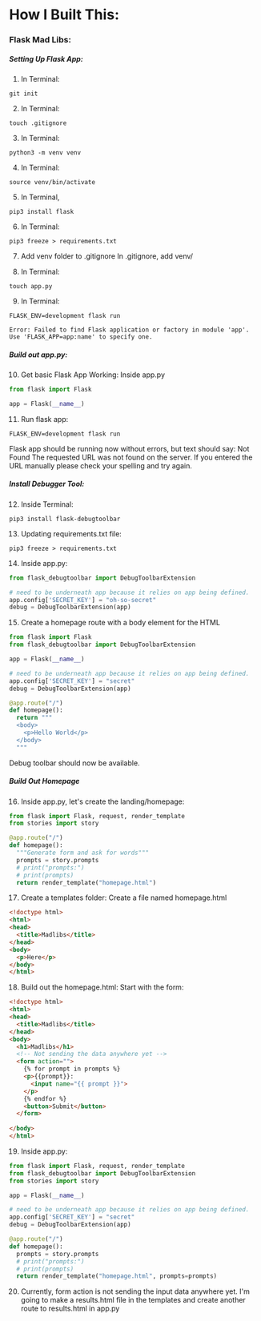 # How I Built This:

### Flask Mad Libs:

##### Setting Up Flask App:

1. In Terminal:
```console
git init
```

2. In Terminal:
```console
touch .gitignore
```

3. In Terminal:
```console
python3 -m venv venv
```

4. In Terminal:
```console
source venv/bin/activate
```

5. In Terminal, 
```console
pip3 install flask
```

6. In Terminal:
```console
pip3 freeze > requirements.txt
```

7. Add venv folder to .gitignore
In .gitignore, add venv/

8. In Terminal:
```console
touch app.py
```

9. In Terminal:
```console
FLASK_ENV=development flask run

Error: Failed to find Flask application or factory in module 'app'. Use 'FLASK_APP=app:name' to specify one.
```

##### Build out app.py:

10. Get basic Flask App Working:
Inside app.py
```python
from flask import Flask

app = Flask(__name__)
```

11. Run flask app:
```console
FLASK_ENV=development flask run
```
Flask app should be running now without errors, but text should say:
Not Found
The requested URL was not found on the server. If you entered the URL manually please check your spelling and try again.

##### Install Debugger Tool:

12. Inside Terminal:
```console
pip3 install flask-debugtoolbar
```

13. Updating requirements.txt file:
```console
pip3 freeze > requirements.txt
```

14. Inside app.py:
```python
from flask_debugtoolbar import DebugToolbarExtension

# need to be underneath app because it relies on app being defined.
app.config['SECRET_KEY'] = "oh-so-secret"
debug = DebugToolbarExtension(app)
```

15. Create a homepage route with a body element for the HTML
```python
from flask import Flask
from flask_debugtoolbar import DebugToolbarExtension

app = Flask(__name__)

# need to be underneath app because it relies on app being defined.
app.config['SECRET_KEY'] = "secret"
debug = DebugToolbarExtension(app)

@app.route("/")
def homepage():
  return """
  <body>
    <p>Hello World</p>
  </body>
  """
```
Debug toolbar should now be available.

##### Build Out Homepage

16. Inside app.py, let's create the landing/homepage:
```python
from flask import Flask, request, render_template
from stories import story

@app.route("/")
def homepage():
  """Generate form and ask for words"""
  prompts = story.prompts
  # print("prompts:")
  # print(prompts)
  return render_template("homepage.html")
```

17. Create a templates folder:
Create a file named homepage.html
```html
<!doctype html>
<html>
<head>
  <title>Madlibs</title>
</head>
<body>
  <p>Here</p>
</body>
</html>
```

18. Build out the homepage.html:
Start with the form:
```html
<!doctype html>
<html>
<head>
  <title>Madlibs</title>
</head>
<body>
  <h1>Madlibs</h1>
  <!-- Not sending the data anywhere yet -->
  <form action="">
    {% for prompt in prompts %}
    <p>{{prompt}}:
      <input name="{{ prompt }}">
    </p>
    {% endfor %}
    <button>Submit</button>
  </form>
  
</body>
</html>
```

19. Inside app.py:

```python
from flask import Flask, request, render_template
from flask_debugtoolbar import DebugToolbarExtension
from stories import story

app = Flask(__name__)

# need to be underneath app because it relies on app being defined.
app.config['SECRET_KEY'] = "secret"
debug = DebugToolbarExtension(app)

@app.route("/")
def homepage():
  prompts = story.prompts
  # print("prompts:")
  # print(prompts)
  return render_template("homepage.html", prompts=prompts)
```

20. Currently, form action is not sending the input data anywhere yet.
I'm going to make a results.html file in the templates and create another route to results.html in app.py
```python

```